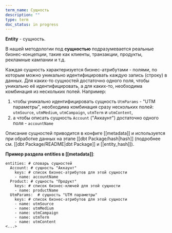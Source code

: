 ```yaml
---
term_name: Сущность
description: ""
type: term
doc_status: in progress
---
```

**Entity** - сущность.

В нашей методологии под **сущностью** подразумевается реальные бизнес-концепции, такие как клиенты, транзакции, продукты, рекламные кампании и т.д.

Каждая сущность характеризуется бизнес-атрибутами - полями, по которым можно уникально идентифицировать каждую запись (строку) в данных. Для каких-то сущностей достаточно одного поля, чтобы уникально её идентифицировать, а для каких-то, необходима комбинация из нескольких полей. Например:
1) чтобы уникально идентифицировать сущность `UtmParams` - "UTM параметры", необходима комбинация сразу нескольких полей: `utmSource`, `utmMedium`, `utmCampaign`, `utmTerm` и `utmContent`,
2) а чтобы описать сущность `Account` ("Аккаунт") достаточно одного поля - `accountName`

Описание сущностей приводится в конфиге [[metadata]] и используется при обработке данных на этапе [[dbt Package/hash|hash]] (подробнее см. [[dbt Package/README|dbt Package]] и [[entity_hash]]).

**Пример раздела entities в [[metadata]]**:
```
entities: # словарь сущностей
  Account: # сущность "Аккаунт"
    keys: # список бизнес-атрибутов для этой сущности 
    - name: accountName
  Product: # сущность "Продукт"
    keys: # список бизнес-ключей для этой сущности
    - name: productName
  UtmParams:  # сущность "UTM параметры"
    keys: # список бизнес-атрибутов для этой сущности
    - name: utmSource
    - name: utmMedium
    - name: utmCampaign
    - name: utmTerm
    - name: utmContent
<...>
```
